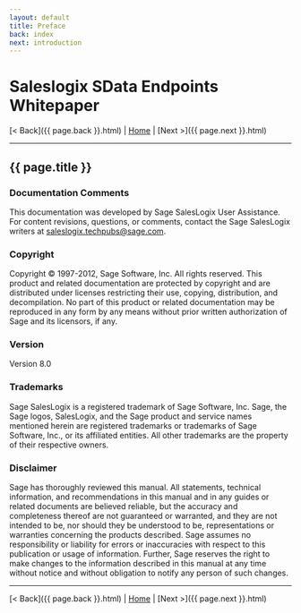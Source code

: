 ```yaml
---
layout: default
title: Preface
back: index
next: introduction
---
```


# Saleslogix SData Endpoints Whitepaper #

[< Back]({{ page.back }}.html) | [Home](index.html) | [Next >]({{ page.next }}.html)

---

## {{ page.title }} ##

### Documentation Comments ###
This documentation was developed by Sage SalesLogix User Assistance. For content
revisions, questions, or comments, contact the Sage SalesLogix writers at
[saleslogix.techpubs@sage.com](mailto:saleslogix.techpubs@sage.com).

### Copyright ###
Copyright © 1997-2012, Sage Software, Inc. All rights reserved.
This product and related documentation are protected by copyright and are distributed
under licenses restricting their use, copying, distribution, and decompilation. No part of this
product or related documentation may be reproduced in any form by any means without
prior written authorization of Sage and its licensors, if any.

### Version ###
Version 8.0

### Trademarks ###
Sage SalesLogix is a registered trademark of Sage Software, Inc.
Sage, the Sage logos, SalesLogix, and the Sage product and service names mentioned
herein are registered trademarks or trademarks of Sage Software, Inc., or its affiliated
entities. All other trademarks are the property of their respective owners.

### Disclaimer ###
Sage has thoroughly reviewed this manual. All statements, technical information, and
recommendations in this manual and in any guides or related documents are believed
reliable, but the accuracy and completeness thereof are not guaranteed or warranted, and
they are not intended to be, nor should they be understood to be, representations or
warranties concerning the products described. Sage assumes no responsibility or liability
for errors or inaccuracies with respect to this publication or usage of information. Further,
Sage reserves the right to make changes to the information described in this manual at any
time without notice and without obligation to notify any person of such changes.

---

[< Back]({{ page.back }}.html) | [Home](index.html) | [Next >]({{ page.next }}.html)